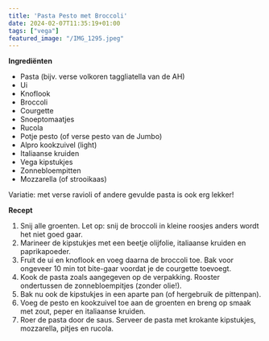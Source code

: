 ```yaml
---
title: 'Pasta Pesto met Broccoli'
date: 2024-02-07T11:35:19+01:00
tags: ["vega"]
featured_image: "/IMG_1295.jpeg"
---
```


**Ingrediënten**
- Pasta (bijv. verse volkoren taggliatella van de AH)
- Ui
- Knoflook 
- Broccoli
- Courgette
- Snoeptomaatjes
- Rucola
- Potje pesto (of verse pesto van de Jumbo)
- Alpro kookzuivel (light)
- Italiaanse kruiden
- Vega kipstukjes
- Zonnebloempitten
- Mozzarella (of strooikaas)

Variatie: met verse ravioli of andere gevulde pasta is ook erg lekker! 

**Recept**
1. Snij alle groenten. Let op: snij de broccoli in kleine roosjes anders wordt het niet goed gaar.
2. Marineer de kipstukjes met een beetje olijfolie, italiaanse kruiden en paprikapoeder.
3. Fruit de ui en knoflook en voeg daarna de broccoli toe. Bak voor ongeveer 10 min tot bite-gaar voordat je de courgette toevoegt.
4. Kook de pasta zoals aangegeven op de verpakking. Rooster ondertussen de zonnebloempitjes (zonder olie!).
5. Bak nu ook de kipstukjes in een aparte pan (of hergebruik de pittenpan).
6. Voeg de pesto en kookzuivel toe aan de groenten en breng op smaak met zout, peper en italiaanse kruiden.
7. Roer de pasta door de saus. Serveer de pasta met krokante kipstukjes, mozzarella, pitjes en rucola.